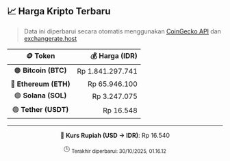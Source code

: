 

<!-- HARGA_KRIPTO -->
## 📈 Harga Kripto Terbaru

> Data ini diperbarui secara otomatis menggunakan [CoinGecko API](https://www.coingecko.com/) dan [exchangerate.host](https://exchangerate.host/)

<div align="center">

| 🪙 Token | 💰 Harga (IDR) |
|:------:|---------------:|
| 🟠 **Bitcoin (BTC)**   | Rp 1.841.297.741 |
| 🔵 **Ethereum (ETH)**  | Rp 65.946.100 |
| 🟣 **Solana (SOL)**    | Rp 3.247.075 |
| 🟢 **Tether (USDT)**   | Rp 16.548 |

---

💱 **Kurs Rupiah (USD → IDR)**: Rp 16.540

🕒 <sub>Terakhir diperbarui: 30/10/2025, 01.16.12</sub>

</div>
<!-- /HARGA_KRIPTO -->